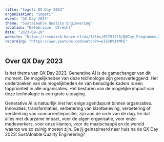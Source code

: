 ```yaml
---
title: "Sogeti QX Day 2023"
organisation: "Sogeti"
event: "QX Day 2023"
theme: "Sustainable Quality Engineering"
location: "DeFabrique, Utrecht"
date: "2023-09-19"
website: "https://research.hanze.nl/ws/files/65751215/QXDay_Programma_2023-dag.pdf"
recording: "https://www.youtube.com/watch?v=el62UVItMFE"
---
```


## Over QX Day 2023

Is het thema van QX Day 2023. Generative AI is de gamechanger van dit moment. De mogelijkheden van deze technologie zijn grensverleggend. Het onderzoeken van de mogelijkheden én van benodigde kaders is een topprioriteit in alle organisaties. Het besturen van de mogelijke impact van deze technologie is een grote uitdaging.

Generative AI is natuurlijk niet het enige agendapunt binnen organisaties. Innovaties, transformaties, verbetering van klantbeleving, verbetering of versterking van concurrentiepositie, zijn aan de orde van de dag. En dat alles met duurzame impact, voor de eigen organisatie, voor onze medewerkers, voor onze klanten, voor de maatschappij en de wereld waarop we zo zuinig moeten zijn. Ga jij geinspireerd naar huis na de QX Day 2023: SustAInable Quality Engineering?
